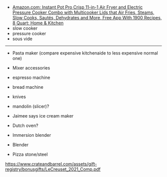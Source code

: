 * [Amazon.com: Instant Pot Pro Crisp 11-in-1 Air Fryer and Electric Pressure Cooker Combo with Multicooker Lids that Air Fries, Steams, Slow Cooks, Sautés, Dehydrates and More, Free App With 1900 Recipes, 8 Quart: Home & Kitchen](https://www.amazon.com/dp/B08NB1VGBK)
 * slow cooker
 * pressure cooker
 * sous vide

---

* Pasta maker (compare expensive kitchenaide to less expensive normal one)
* Mixer accessories

* espresso machine
* bread machine
* knives
* mandolin (slicer)?
* Jaimee says ice cream maker
* Dutch oven?
* Immersion blender
* Blender
* Pizza stone/steel

https://www.crateandbarrel.com/assets/gift-registry/bonusgifts/LeCreuset_2021_Comp.pdf
